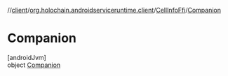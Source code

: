 //[client](../../../../index.md)/[org.holochain.androidserviceruntime.client](../../index.md)/[CellInfoFfi](../index.md)/[Companion](index.md)

# Companion

[androidJvm]\
object [Companion](index.md)